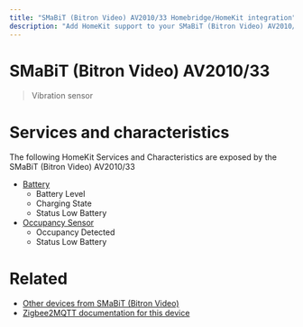 ```yaml
---
title: "SMaBiT (Bitron Video) AV2010/33 Homebridge/HomeKit integration"
description: "Add HomeKit support to your SMaBiT (Bitron Video) AV2010/33, using Homebridge, Zigbee2MQTT and homebridge-z2m."
---
```

<!---
This file has been GENERATED using src/docgen/docgen.ts
DO NOT EDIT THIS FILE MANUALLY!
-->
# SMaBiT (Bitron Video) AV2010/33
> Vibration sensor


# Services and characteristics
The following HomeKit Services and Characteristics are exposed by
the SMaBiT (Bitron Video) AV2010/33

* [Battery](../../battery.md)
  * Battery Level
  * Charging State
  * Status Low Battery
* [Occupancy Sensor](../../sensors.md)
  * Occupancy Detected
  * Status Low Battery


# Related
* [Other devices from SMaBiT (Bitron Video)](../index.md#smabit_bitron_video)
* [Zigbee2MQTT documentation for this device](https://www.zigbee2mqtt.io/devices/AV2010_33.html)